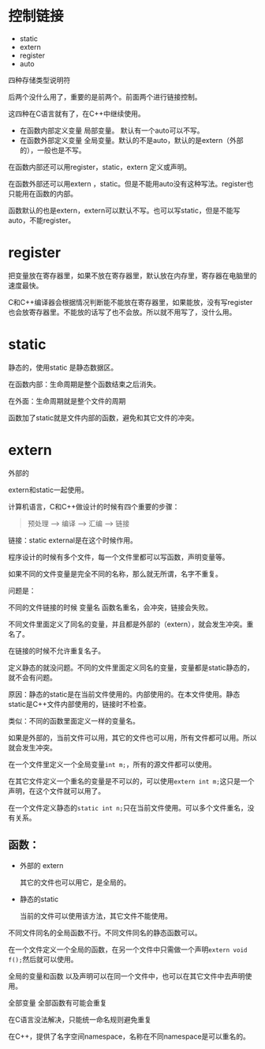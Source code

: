 # 控制链接

- static
- extern
- register
- auto

四种存储类型说明符

后两个没什么用了，重要的是前两个。前面两个进行链接控制。

这四种在C语言就有了，在C++中继续使用。

- 在函数内部定义变量 局部变量。 默认有一个auto可以不写。
- 在函数外部定义变量 全局变量。默认的不是auto，默认的是extern（外部的），一般也是不写。

在函数内部还可以用register，static，extern 定义或声明。

在函数外部还可以用extern ，static。但是不能用auto没有这种写法。register也只能用在函数的内部。

函数默认的也是extern，extern可以默认不写。也可以写static，但是不能写auto，不能register。

# register

把变量放在寄存器里，如果不放在寄存器里，默认放在内存里，寄存器在电脑里的速度最快。

C和C++编译器会根据情况判断能不能放在寄存器里，如果能放，没有写register也会放寄存器里。不能放的话写了也不会放。所以就不用写了，没什么用。

# static

静态的，使用static 是静态数据区。

在函数内部：生命周期是整个函数结束之后消失。

在外面：生命周期就是整个文件的周期

函数加了static就是文件内部的函数，避免和其它文件的冲突。

# extern

外部的

extern和static一起使用。

计算机语言，C和C++做设计的时候有四个重要的步骤：

> 预处理 —>  编译 —> 汇编 —> 链接

链接：static external是在这个时候作用。

程序设计的时候有多个文件，每一个文件里都可以写函数，声明变量等。

如果不同的文件变量是完全不同的名称，那么就无所谓，名字不重复。

问题是：

不同的文件链接的时候 变量名 函数名重名，会冲突，链接会失败。

不同文件里面定义了同名的变量，并且都是外部的（extern），就会发生冲突。重名了。

在链接的时候不允许重复名子。



定义静态的就没问题。不同的文件里面定义同名的变量，变量都是static静态的，就不会有问题。

原因：静态的static是在当前文件使用的。内部使用的。在本文件使用。静态static是C++文件内部使用的，链接时不检查。

类似：不同的函数里面定义一样的变量名。



如果是外部的，当前文件可以用，其它的文件也可以用，所有文件都可以用。所以就会发生冲突。



在一个文件里定义一个全局变量`int m;`，所有的源文件都可以使用。

在其它文件定义一个重名的变量是不可以的，可以使用`extern int m;`这只是一个声明，在这个文件就可以用了。



在一个文件定义静态的`static int n;`只在当前文件使用。可以多个文件重名，没有关系。

## 函数：

- 外部的 extern

  其它的文件也可以用它，是全局的。

- 静态的static

  当前的文件可以使用该方法，其它文件不能使用。

不同文件同名的全局函数不行。不同文件同名的静态函数可以。

在一个文件定义一个全局的函数，在另一个文件中只需做一个声明`extern void f();`然后就可以使用。



全局的变量和函数  以及声明可以在同一个文件中，也可以在其它文件中去声明使用。



全部变量 全部函数有可能会重复

在C语言没法解决，只能统一命名规则避免重复

在C++，提供了名字空间namespace，名称在不同namespace是可以重名的。

